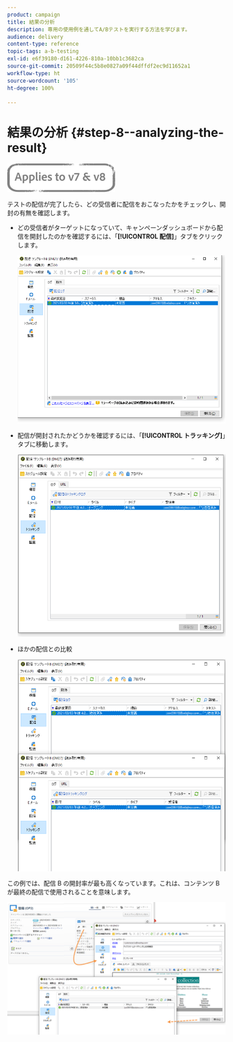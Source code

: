 ```yaml
---
product: campaign
title: 結果の分析
description: 専用の使用例を通してA/Bテストを実行する方法を学びます。
audience: delivery
content-type: reference
topic-tags: a-b-testing
exl-id: e6f39180-d161-4226-810a-10bb1c3682ca
source-git-commit: 20509f44c5b8e0827a09f44dffdf2ec9d11652a1
workflow-type: ht
source-wordcount: '105'
ht-degree: 100%

---
```


# 結果の分析 {#step-8--analyzing-the-result}

![](../../assets/common.svg)

テストの配信が完了したら、どの受信者に配信をおこなったかをチェックし、開封の有無を確認します。

* どの受信者がターゲットになっていて、キャンペーンダッシュボードから配信を開封したのかを確認するには、「**[!UICONTROL 配信]**」タブをクリックします。

   ![](assets/use_case_abtesting_analysis_001.png)

* 配信が開封されたかどうかを確認するには、「**[!UICONTROL トラッキング]**」タブに移動します。

   ![](assets/use_case_abtesting_analysis_002.png)

* ほかの配信との比較

   ![](assets/use_case_abtesting_analysis_003.png)

この例では、配信 B の開封率が最も高くなっています。これは、コンテンツ B が最終の配信で使用されることを意味します。

![](assets/use_case_abtesting_analysis_004.png)
